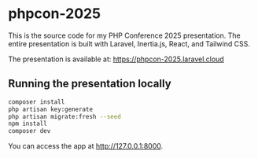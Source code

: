# phpcon-2025

This is the source code for my PHP Conference 2025 presentation. The entire presentation is built with Laravel, Inertia.js, React, and Tailwind CSS.

The presentation is available at: https://phpcon-2025.laravel.cloud

## Running the presentation locally

```sh
composer install
php artisan key:generate
php artisan migrate:fresh --seed
npm install
composer dev
```

You can access the app at http://127.0.0.1:8000.
